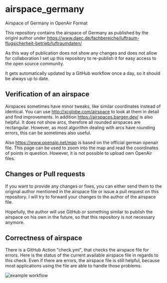 # airspace_germany
Airspace of Germany in OpenAir Format

This repository contains the airspace of Germany as published by the originl author under
https://www.daec.de/fachbereiche/luftraum-flugsicherheit-betrieb/luftraumdaten/

As this way of publication does not show any changes and does not allow for collaboration
I set up this repository to re-publish it for easy access to the open source community.

It gets automatically updated by a GitHub workflow once a day, so it should be always up to date.

## Verification of an airspace

Airspaces sometimes have minor tweaks, like similar coordinates instead of identical.
You can use http://xcglobe.com/airspace to look at them in detail and find improvements. In addition https://airspaces.bargen.dev/ is also helpful. It does not show arcs, therefore all rounded airspaces are rectangular. However, as most algorithm dealing with arcs have rounding errors, this can be sometimes also useful.

Also https://www.openaip.net/map is based on the official german openair file. This page can be used to zoom into the map and read the coordinates of points in question. However, it is not possible to upload own OpenAir files.

## Changes or Pull requests

If you want to provide any changes or fixes, you can either send them to the original author mentioned
in the airspace file or issue a pull request on this repository. I will try to forward your changes
to the author of the airspace file.

Hopefully, the author will use GitHub or something similar to publish the airspace on his own in the future, so that this repository is not necessary anymore.

## Correctness of airspace

There is a GitHub Action "check.yml", that checks the airspace file for errors. Here is the status of the current available airspace file in regards to this check.
Even if there are errors, the airspace file is still helpful, because most applications using the file are able to handle those problems.

![example workflow](https://github.com/bubeck/airspace_germany/actions/workflows/check.yml/badge.svg)

